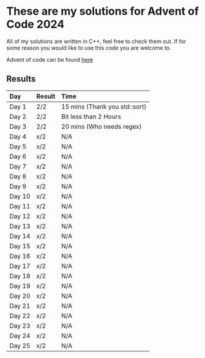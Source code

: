 # These are my solutions for Advent of Code 2024

All of my solutions are written in C++, feel free to check them out. If for some reason you would like to use this code you are welcome to.

Advent of code can be found [here](https://adventofcode.com/2024/about)

## Results

| Day | Result | Time |
| :--- | :--- | :--- |
| Day 1 | 2/2 | 15 mins (Thank you std::sort) |
| Day 2 | 2/2 | Bit less than 2 Hours |
| Day 3 | 2/2 | 20 mins (Who needs regex) |
| Day 4 | x/2 | N/A |
| Day 5 | x/2 | N/A |
| Day 6 | x/2 | N/A |
| Day 7 | x/2 | N/A |
| Day 8 | x/2 | N/A |
| Day 9 | x/2 | N/A |
| Day 10 | x/2 | N/A |
| Day 11 | x/2 | N/A |
| Day 12 | x/2 | N/A |
| Day 13 | x/2 | N/A |
| Day 14 | x/2 | N/A |
| Day 15 | x/2 | N/A |
| Day 16 | x/2 | N/A |
| Day 17 | x/2 | N/A |
| Day 18 | x/2 | N/A |
| Day 19 | x/2 | N/A |
| Day 20 | x/2 | N/A |
| Day 21 | x/2 | N/A |
| Day 22 | x/2 | N/A |
| Day 23 | x/2 | N/A |
| Day 24 | x/2 | N/A |
| Day 25 | x/2 | N/A |
